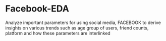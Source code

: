 # Facebook-EDA
Analyze important parameters for using social media,  FACEBOOK to derive insights on various trends such as  age group of users, friend counts, platform and how  these parameters are interlinked
